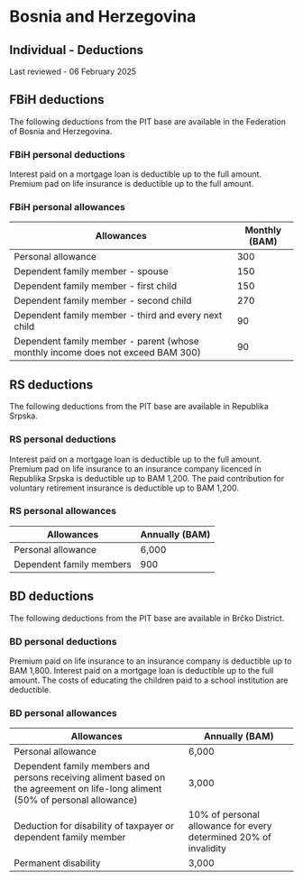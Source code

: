 # Bosnia and Herzegovina
## Individual - Deductions
Last reviewed - 06 February 2025
## FBiH deductions
The following deductions from the PIT base are available in the Federation of Bosnia and Herzegovina.
### FBiH personal deductions
Interest paid on a mortgage loan is deductible up to the full amount.
Premium pad on life insurance is deductible up to the full amount.
### FBiH personal allowances
Allowances | Monthly (BAM)  
---|---  
Personal allowance | 300  
Dependent family member - spouse | 150  
Dependent family member - first child | 150  
Dependent family member - second child | 270  
Dependent family member - third and every next child | 90  
Dependent family member - parent (whose monthly income does not exceed BAM 300) | 90  
## RS deductions
The following deductions from the PIT base are available in Republika Srpska.
### RS personal deductions
Interest paid on a mortgage loan is deductible up to the full amount.
Premium pad on life insurance to an insurance company licenced in Republika Srpska is deductible up to BAM 1,200.
The paid contribution for voluntary retirement insurance is deductible up to BAM 1,200.
### RS personal allowances
Allowances | Annually (BAM)  
---|---  
Personal allowance | 6,000  
Dependent family members | 900  
## BD deductions
The following deductions from the PIT base are available in Brčko District.
### BD personal deductions
Premium paid on life insurance to an insurance company is deductible up to BAM 1,800.
Interest paid on a mortgage loan is deductible up to the full amount.
The costs of educating the children paid to a school institution are deductible.
### BD personal allowances
Allowances | Annually (BAM)  
---|---  
Personal allowance | 6,000  
Dependent family members and persons receiving aliment based on the agreement on life-long aliment (50% of personal allowance) | 3,000  
Deduction for disability of taxpayer or dependent family member | 10% of personal allowance for every determined 20% of invalidity  
Permanent disability | 3,000
